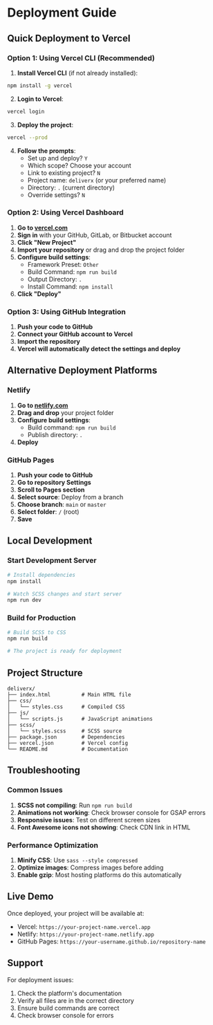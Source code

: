 # Deployment Guide

## Quick Deployment to Vercel

### Option 1: Using Vercel CLI (Recommended)

1. **Install Vercel CLI** (if not already installed):
```bash
npm install -g vercel
```

2. **Login to Vercel**:
```bash
vercel login
```

3. **Deploy the project**:
```bash
vercel --prod
```

4. **Follow the prompts**:
   - Set up and deploy? `Y`
   - Which scope? Choose your account
   - Link to existing project? `N`
   - Project name: `deliverx` (or your preferred name)
   - Directory: `.` (current directory)
   - Override settings? `N`

### Option 2: Using Vercel Dashboard

1. **Go to [vercel.com](https://vercel.com)**
2. **Sign in** with your GitHub, GitLab, or Bitbucket account
3. **Click "New Project"**
4. **Import your repository** or drag and drop the project folder
5. **Configure build settings**:
   - Framework Preset: `Other`
   - Build Command: `npm run build`
   - Output Directory: `.`
   - Install Command: `npm install`
6. **Click "Deploy"**

### Option 3: Using GitHub Integration

1. **Push your code to GitHub**
2. **Connect your GitHub account to Vercel**
3. **Import the repository**
4. **Vercel will automatically detect the settings and deploy**

## Alternative Deployment Platforms

### Netlify

1. **Go to [netlify.com](https://netlify.com)**
2. **Drag and drop** your project folder
3. **Configure build settings**:
   - Build command: `npm run build`
   - Publish directory: `.`
4. **Deploy**

### GitHub Pages

1. **Push your code to GitHub**
2. **Go to repository Settings**
3. **Scroll to Pages section**
4. **Select source**: Deploy from a branch
5. **Choose branch**: `main` or `master`
6. **Select folder**: `/` (root)
7. **Save**

## Local Development

### Start Development Server

```bash
# Install dependencies
npm install

# Watch SCSS changes and start server
npm run dev
```

### Build for Production

```bash
# Build SCSS to CSS
npm run build

# The project is ready for deployment
```

## Project Structure

```
deliverx/
├── index.html          # Main HTML file
├── css/
│   └── styles.css      # Compiled CSS
├── js/
│   └── scripts.js      # JavaScript animations
├── scss/
│   └── styles.scss     # SCSS source
├── package.json        # Dependencies
├── vercel.json         # Vercel config
└── README.md           # Documentation
```

## Troubleshooting

### Common Issues

1. **SCSS not compiling**: Run `npm run build`
2. **Animations not working**: Check browser console for GSAP errors
3. **Responsive issues**: Test on different screen sizes
4. **Font Awesome icons not showing**: Check CDN link in HTML

### Performance Optimization

1. **Minify CSS**: Use `sass --style compressed`
2. **Optimize images**: Compress images before adding
3. **Enable gzip**: Most hosting platforms do this automatically

## Live Demo

Once deployed, your project will be available at:
- Vercel: `https://your-project-name.vercel.app`
- Netlify: `https://your-project-name.netlify.app`
- GitHub Pages: `https://your-username.github.io/repository-name`

## Support

For deployment issues:
1. Check the platform's documentation
2. Verify all files are in the correct directory
3. Ensure build commands are correct
4. Check browser console for errors
